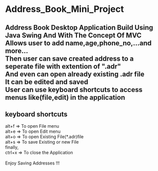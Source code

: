 # Address_Book_Mini_Project
Address Book Desktop Application Build Using Java Swing And With The Concept Of MVC</br>
 Allows user to add name,age,phone_no,...and more...</br>
 Then user can save created address to a seperate file with extention of ".adr"</br>
 And even can open already existing .adr file </br>
 It can be edited and saved</br>
 User can use keyboard shortcuts to access menus like(file,edit) in the application</br> 
-----------------
keyboard shortcuts
-----------------
 alt+f => To open File menu</br>
 alt+e => To open Edit menu</br>
 alt+o => To open Existing File(*.adr)file</br>
 alt+s => To save Existing or new File</br>
 finally,</br>
 ctrl+x => To close the Application</br>
 </br>
 Enjoy Saving Addresses !!!
